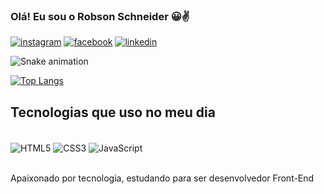 ### Olá! Eu sou o Robson Schneider 😀✌️


[![instagram](https://img.shields.io/badge/Instagram-E4405F?style=for-the-badge&logo=instagram&logoColor=white)](https://www.instagram.com/robsoncaco96/)
[![facebook](https://img.shields.io/badge/Facebook-1877F2?style=for-the-badge&logo=facebook&logoColor=white)](https://www.facebook.com/profile.php?id=100015290596302)
[![linkedin](https://img.shields.io/badge/LinkedIn-0077B5?style=for-the-badge&logo=linkedin&logoColor=white)]()

![Snake animation](https://github.com/robsonwssantos/robsonwssantos/blob/output/github-contribution-grid-snake.svg)

[![Top Langs](https://github-readme-stats.vercel.app/api/top-langs/?username=robsonwssantos&layout=compact)](https://github.com/anuraghazra/github-readme-stats)

## Tecnologias que uso no meu dia

<div style="display: inline_block"></br>
  <img align="center" alt="HTML5" src="https://img.icons8.com/color/48/000000/html-5--v1.png" />
  <img align="center" alt="CSS3" src="https://img.icons8.com/color/48/000000/css3.png"/>
  <img align="center" alt="JavaScript" src="https://img.icons8.com/color/50/000000/javascript--v2.png" />
</div></br>


Apaixonado por tecnologia, estudando para ser desenvolvedor Front-End


                                                                              
